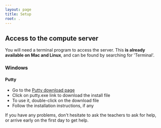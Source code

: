 ```yaml
---
layout: page
title: Setup
root: .
---
```


## Access to the compute server 
You will need a terminal program to access the server. This **is already available on Mac and Linux**, and can be found by searching for 'Terminal'.

### Windows
#### Putty
- Go to the [Putty download page](http://www.chiark.greenend.org.uk/~sgtatham/putty/download.html)
- Click on putty.exe link to download the install file
- To use it, double-click on the download file
- Follow the installation instructions, if any 

If you have any problems, don't hesitate to ask the teachers to ask for help, or arrive early on the first day to get help.
